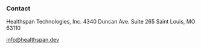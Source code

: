 ### Contact

Healthspan Technologies, Inc.
4340 Duncan Ave. Suite 265
Saint Louis, MO 63110

[info@healthspan.dev](mailto:info@healthspan.dev)

